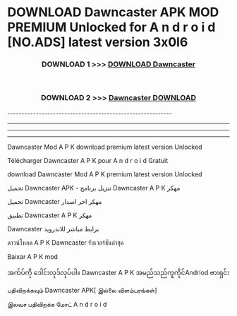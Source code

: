 # DOWNLOAD Dawncaster  APK MOD PREMIUM Unlocked for A n d r o i d [NO.ADS] latest version 3x0l6 



<div align="center">

<h3>DOWNLOAD 1 >>> <a href="https://getmod2.web.app/?judul=Dawncaster ">DOWNLOAD Dawncaster </a></h3><br>

<h3>DOWNLOAD 2 >>> <a href="https://getmod2.web.app/?judul=Dawncaster ">Dawncaster  DOWNLOAD </a></h3>

</div>
----------------------------------------------------------

----------------------------------------------------------

----------------------------------------------------------

----------------------------------------------------------

Dawncaster  Mod A P K download premium latest version Unlocked

Télécharger Dawncaster  A P K pour A n d r o i d Gratuit

download Dawncaster  Mod A P K premium latest version Unlocked

تحميل Dawncaster  APK - تنزيل برنامج Dawncaster  A P K مهكر

تحميل Dawncaster  مهكر اخر اصدار

تطبيق Dawncaster  A P K مهكر

Dawncaster  برابط مباشر للاندرويد

ดาวน์โหลด A P K Dawncaster  รับเวอร์ชันล่าสุด

Baixar A P K mod

အက်ပ်ကို ဒေါင်းလုဒ်လုပ်ပါ။ Dawncaster  A P K အမည်သည်ကူကိုင်Andriod ဗားရှင်း

பதிவிறக்கவும் Dawncaster  APK[ இல்லை விளம்பரங்கள்] 
 
இலவச பதிவிறக்க மோட் A n d r o i d



